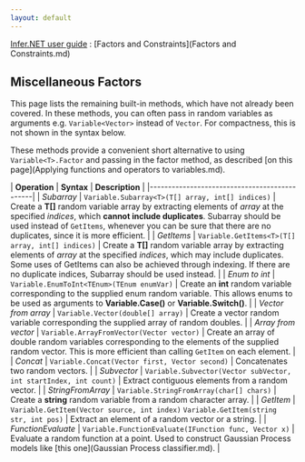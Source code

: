 ```yaml
---
layout: default 
--- 
```

[Infer.NET user guide](index.md) : [Factors and Constraints](Factors and Constraints.md)

## Miscellaneous Factors

This page lists the remaining built-in methods, which have not already been covered. In these methods, you can often pass in random variables as arguments e.g. `Variable<Vector>` instead of `Vector`. For compactness, this is not shown in the syntax below.

These methods provide a convenient short alternative to using `Variable<T>.Factor` and passing in the factor method, as described [on this page](Applying functions and operators to variables.md). 

| **Operation** | **Syntax** | **Description** |
|----------------------------------------------|
| _Subarray_ | `Variable.Subarray<T>(T[] array, int[] indices)` | Create a **T\[\]** random variable array by extracting elements of _array_ at the specified _indices_, which **cannot include duplicates**. Subarray should be used instead of `GetItems`, whenever you can be sure that there are no duplicates, since it is more efficient. |
| _GetItems_ | `Variable.GetItems<T>(T[] array, int[] indices)` | Create a **T\[\]** random variable array by extracting elements of _array_ at the specified _indices_, which may include duplicates. Some uses of GetItems can also be achieved through indexing. If there are no duplicate indices, Subarray should be used instead. |
| _Enum to int_ | `Variable.EnumToInt<TEnum>(TEnum enumVar)` | Create an **int** random variable corresponding to the supplied enum random variable. This allows enums to be used as arguments to **Variable.Case()** or **Variable.Switch()**. |
| _Vector from array_ | `Variable.Vector(double[] array)` | Create a vector random variable corresponding the supplied array of random doubles. |
| _Array from vector_ | `Variable.ArrayFromVector(Vector vector)` | Create an array of double random variables corresponding to the elements of the supplied random vector. This is more efficient than calling `GetItem` on each element. |
| _Concat_ | `Variable.Concat(Vector first, Vector second)` | Concatenates two random vectors. |
| _Subvector_ | `Variable.Subvector(Vector subVector, int startIndex, int count)` | Extract contiguous elements from a random vector. |
| _StringFromArray_ | `Variable.StringFromArray(char[] chars)` | Create a **string** random variable from a random character array. |
| _GetItem_ | `Variable.GetItem(Vector source, int index)` `Variable.GetItem(string str, int pos)` | Extract an element of a random vector or a string. |
| _FunctionEvaluate_ | `Variable.FunctionEvaluate(IFunction func, Vector x)` | Evaluate a random function at a point. Used to construct Gaussian Process models like [this one](Gaussian Process classifier.md). |
